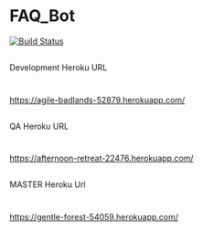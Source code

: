 # FAQ_Bot

[![Build Status](https://travis-ci.com/NJIT-WIS/FAQ_Bot.svg?branch=development)](https://travis-ci.org/your/repo)



##
Development Heroku URL
#
https://agile-badlands-52879.herokuapp.com/

##
QA Heroku URL
#
https://afternoon-retreat-22476.herokuapp.com/
##
MASTER Heroku Url
# 
https://gentle-forest-54059.herokuapp.com/

